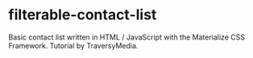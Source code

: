 # filterable-contact-list
Basic contact list written in HTML / JavaScript with the Materialize CSS Framework. Tutorial by TraversyMedia.

